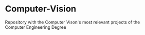 # Computer-Vision
Repository with the Computer Vison's most relevant projects of the Computer Engineering Degree
